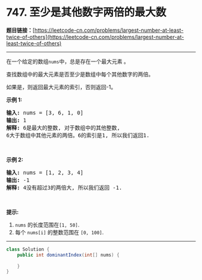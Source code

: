 # 747. 至少是其他数字两倍的最大数

**题目链接：**[https://leetcode-cn.com/problems/largest-number-at-least-twice-of-others](https://leetcode-cn.com/problems/largest-number-at-least-twice-of-others)

---

<div class="content__1Y2H">
 <div class="notranslate">
  <p>在一个给定的数组<code>nums</code>中，总是存在一个最大元素 。</p> 
  <p>查找数组中的最大元素是否至少是数组中每个其他数字的两倍。</p> 
  <p>如果是，则返回最大元素的索引，否则返回-1。</p> 
  <p><strong>示例 1:</strong></p> 
  <pre class="language-text"><strong>输入:</strong> nums = [3, 6, 1, 0]
<strong>输出:</strong> 1
<strong>解释:</strong> 6是最大的整数, 对于数组中的其他整数,
6大于数组中其他元素的两倍。6的索引是1, 所以我们返回1.
</pre> 
  <p>&nbsp;</p> 
  <p><strong>示例 2:</strong></p> 
  <pre class="language-text"><strong>输入:</strong> nums = [1, 2, 3, 4]
<strong>输出:</strong> -1
<strong>解释:</strong> 4没有超过3的两倍大, 所以我们返回 -1.
</pre> 
  <p>&nbsp;</p> 
  <p><strong>提示:</strong></p> 
  <ol> 
   <li><code>nums</code>&nbsp;的长度范围在<code>[1, 50]</code>.</li> 
   <li>每个&nbsp;<code>nums[i]</code>&nbsp;的整数范围在&nbsp;<code>[0, 100]</code>.</li> 
  </ol> 
 </div>
</div>

---

```java
class Solution {
    public int dominantIndex(int[] nums) {
        
    }
}
```